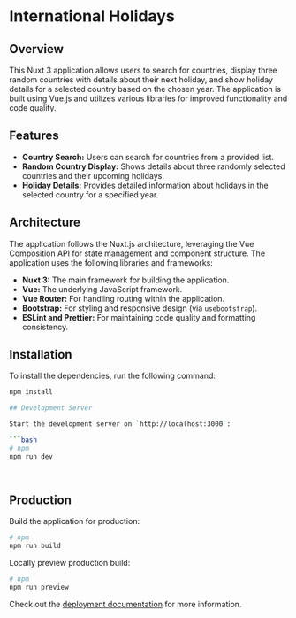 # International Holidays

## Overview

This Nuxt 3 application allows users to search for countries, display three random countries with details about their next holiday, and show holiday details for a selected country based on the chosen year. The application is built using Vue.js and utilizes various libraries for improved functionality and code quality.

## Features

- **Country Search:** Users can search for countries from a provided list.
- **Random Country Display:** Shows details about three randomly selected countries and their upcoming holidays.
- **Holiday Details:** Provides detailed information about holidays in the selected country for a specified year.

## Architecture

The application follows the Nuxt.js architecture, leveraging the Vue Composition API for state management and component structure. The application uses the following libraries and frameworks:

- **Nuxt 3:** The main framework for building the application.
- **Vue:** The underlying JavaScript framework.
- **Vue Router:** For handling routing within the application.
- **Bootstrap:** For styling and responsive design (via `usebootstrap`).
- **ESLint and Prettier:** For maintaining code quality and formatting consistency.

## Installation

To install the dependencies, run the following command:

```bash
npm install

## Development Server

Start the development server on `http://localhost:3000`:

```bash
# npm
npm run dev

 
```

## Production

Build the application for production:

```bash
# npm
npm run build

```

Locally preview production build:

```bash
# npm
npm run preview

```

Check out the [deployment documentation](https://nuxt.com/docs/getting-started/deployment) for more information.
